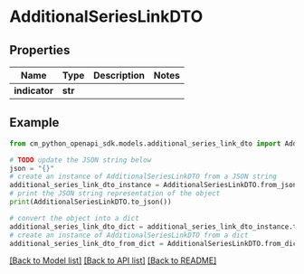 # AdditionalSeriesLinkDTO


## Properties

Name | Type | Description | Notes
------------ | ------------- | ------------- | -------------
**indicator** | **str** |  | 

## Example

```python
from cm_python_openapi_sdk.models.additional_series_link_dto import AdditionalSeriesLinkDTO

# TODO update the JSON string below
json = "{}"
# create an instance of AdditionalSeriesLinkDTO from a JSON string
additional_series_link_dto_instance = AdditionalSeriesLinkDTO.from_json(json)
# print the JSON string representation of the object
print(AdditionalSeriesLinkDTO.to_json())

# convert the object into a dict
additional_series_link_dto_dict = additional_series_link_dto_instance.to_dict()
# create an instance of AdditionalSeriesLinkDTO from a dict
additional_series_link_dto_from_dict = AdditionalSeriesLinkDTO.from_dict(additional_series_link_dto_dict)
```
[[Back to Model list]](../README.md#documentation-for-models) [[Back to API list]](../README.md#documentation-for-api-endpoints) [[Back to README]](../README.md)


